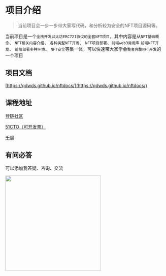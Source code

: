 # 项目介绍
> 当前项目会一步一步带大家写代码，和分析较为安全的NFT项目源码等。

当前项目是一个`全栈开发以太坊ERC721协议的全套NFT项目`，其中内容是从`NFT基础概念`、 `NFT相关内容介绍`、 `各种类型NFT开发`、 `NFT项目部署`、`前端web3常用库` `前端NFT开发`、 `前端部署多种环境`、 `NFT安全`等集一体，可以快速带大家学会`整套完整NFT开发`的一个项目


## 项目文档
[https://qdwds.github.io/nftdocs/](https://qdwds.github.io/nftdocs/)


## 课程地址
[登链社区](https://learnblockchain.cn/course/31)

[51CTO（可开发票）](https://edu.51cto.com/course/33566.html)

[千聊](https://m.qlchat.com/api/gos?target=%2Fwechat%2Fpage%2Fchannel-intro%3FchannelId%3D2000019546152808%26ch_r%3DshareR1%26shareKey%3D32092306e23644dc8f74d65ceaf42031free%26sourceNo%3Dlink&pre=%2Fwechat%2Fpage%2Flive%2F2000019546239707%3FisBackFromShare%3DY%26wcl%3Dmiddlepage)

## 有问必答
可以添加我答疑、咨询、交流

<image src="./img/my.jpg" style="width:300px"></image>